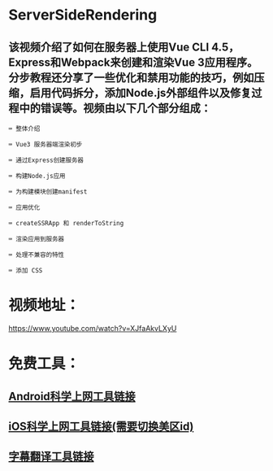 # ServerSideRendering

## 该视频介绍了如何在服务器上使用Vue CLI 4.5，Express和Webpack来创建和渲染Vue 3应用程序。 分步教程还分享了一些优化和禁用功能的技巧，例如压缩，启用代码拆分，添加Node.js外部组件以及修复过程中的错误等。视频由以下几个部分组成：

    ⌨️ 整体介绍

    ⌨️ Vue3 服务器端渲染初步

    ⌨️ 通过Express创建服务器

    ⌨️ 构建Node.js应用

    ⌨️ 为构建模块创建manifest

    ⌨️ 应用优化

    ⌨️ createSSRApp 和 renderToString

    ⌨️ 渲染应用到服务器

    ⌨️ 处理不兼容的特性

    ⌨️ 添加 CSS
    
# 视频地址： 
https://www.youtube.com/watch?v=XJfaAkvLXyU

# 免费工具：
## [Android科学上网工具链接](https://github.com/YoungBoy0048/Android-VPN)

## [iOS科学上网工具链接(需要切换美区id)](https://apps.apple.com/us/app/shadowx-vpn-better-than-a-vpn/id1176783416)
        
## [字幕翻译工具链接](https://gist.github.com/qwertyuiop6/8499fe086491da90617fe17c32716d4e)
